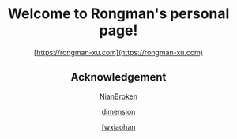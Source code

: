 <div align="center">

# Welcome to Rongman's personal page!

[https://rongman-xu.com](https://rongman-xu.com)

## Acknowledgement

[NianBroken](https://github.com/NianBroken/Personal_Sakura_Guide_Page)

[dimension](https://html5up.net/dimension)

[fwxiaohan](https://fwxiaohan.github.io/)
